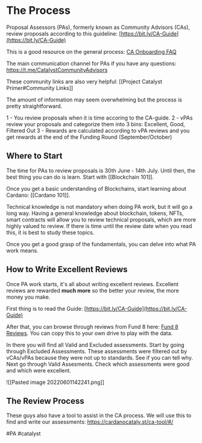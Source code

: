 
# The Process 
Proposal Assessors (PAs), formerly known as Community Advisors (CAs), review proposals according to this guideline: [https://bit.ly/CA-Guide](https://bit.ly/CA-Guide)

This is a good resource on the general process: [CA Onboarding FAQ](https://docs.google.com/document/d/16aq9dNudJ5S3TEVQhBgRznTCoaF8SQezyActtVhec8E/edit)

The main communication channel for PAs if you have any questions: 
https://t.me/CatalystCommunityAdvisors

These community links are also very helpful: [[Project Catalyst Primer#Community Links]]

The amount of information may seem overwhelming but the process is pretty straightforward. 

1 - You review proposals when it is time accoring to the CA-guide.
2 - vPAs review your proposals and categorize them into 3 bins: Excellent, Good, Filtered Out
3 - Rewards are calculated according to vPA reviews and you get rewards at the end of the Funding Round (September/October)

## Where to Start
The time for PAs to review proposals is 30th June - 14th July. Until then, the best thing you can do is learn. Start with [[Blockchain 101]].

Once you get a basic understanding of Blockchains, start learning about Cardano: [[Cardano 101]]. 

Technical knowledge is not mandatory when doing PA work, but it will go a long way. Having a general knowledge about blockchain, tokens, NFTs, smart contracts will allow you to review technical proposals, which are more highly valued to review. If there is time until the review date when you read this, it is best to study these topics. 

Once you get a good grasp of the fundamentals, you can delve into what PA work means.

## How to Write Excellent Reviews
Once PA work starts, it's all about writing excellent reviews. Excellent reviews are rewarded **much more** so the better your review, the more money you make.

First thing is to read the Guide: [https://bit.ly/CA-Guide](https://bit.ly/CA-Guide)

After that, you can browse through reviews from Fund 8 here: [Fund 8 Reviews](https://docs.google.com/spreadsheets/d/1miayV-_dl8RJiRsMCovgb3m4hURrQOg7MREgBYGvjsU/edit?usp=sharing). You can copy this to your own drive to play with the data. 

In there you will find all Valid and Excluded assessments. Start by going through Excluded Assessments. These assessments were filtered out by vCAs/vPAs because they were not up to standards. See if you can tell why. Next go through Valid Assesments. Check which assessments were good and which were excellent.

![[Pasted image 20220601142241.png]]

## The Review Process
These guys also have a tool to assist in the CA process. We will use this to find and write our assessments: https://cardanocataly.st/ca-tool/#/


#PA #catalyst 
